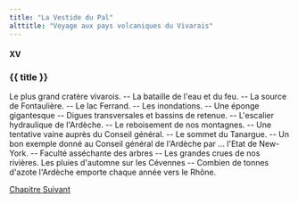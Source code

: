 ```yaml
---
title: "La Vestide du Pal"
alttitle: "Voyage aux pays volcaniques du Vivarais"
---
```


#### XV

### {{ title }}

<div id="tltr">

Le plus grand cratère vivarois. -- La bataille de l'eau et du feu. -- La source
de Fontaulière. -- Le lac Ferrand. -- Les inondations. -- Une éponge gigantesque
-- Digues transversales et bassins de retenue. -- L'escalier hydraulique de
l'Ardèche. -- Le reboisement de nos montagnes. -- Une tentative vaine auprès du
Conseil général. -- Le sommet du Tanargue. -- Un bon exemple donné au Conseil
général de l'Ardèche par ... l'Etat de New-York. -- Faculté asséchante des
arbres -- Les grandes crues de nos rivières. Les pluies d'automne sur les
Cévennes -- Combien de tonnes d'azote l'Ardèche emporte chaque année vers le
Rhône.

</div>

<div id="next">

[Chapitre Suivant](16.html)

</div>
